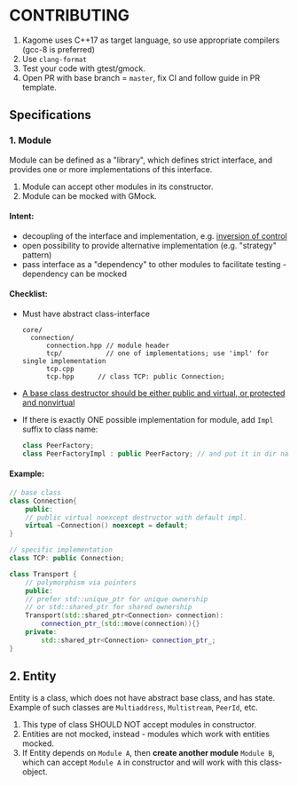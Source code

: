 # CONTRIBUTING

1. Kagome uses C++17 as target language, so use appropriate compilers (gcc-8 is preferred)
2. Use `clang-format`
3. Test your code with gtest/gmock.
4. Open PR with base branch = `master`, fix CI and follow guide in PR template.


## Specifications

### 1. Module

Module can be defined as a "library", which defines strict interface, and provides one or more implementations of this interface.

1. Module can accept other modules in its constructor.
2. Module can be mocked with GMock.


#### Intent:

- decoupling of the interface and implementation, e.g. [inversion of control](https://en.wikipedia.org/wiki/Inversion_of_control)
- open possibility to provide alternative implementation (e.g. "strategy" pattern)
- pass interface as a "dependency" to other modules to facilitate testing - dependency can be mocked



#### Checklist:

- Must have abstract class-interface
  ```
  core/
    connection/
        connection.hpp // module header
        tcp/           // one of implementations; use 'impl' for single implementation
        tcp.cpp
        tcp.hpp      // class TCP: public Connection;
  ```

- [A base class destructor should be either public and virtual, or protected and nonvirtual](https://github.com/isocpp/CppCoreGuidelines/blob/master/CppCoreGuidelines.md#c35-a-base-class-destructor-should-be-either-public-and-virtual-or-protected-and-nonvirtual)

- If there is exactly ONE possible implementation for module, add `Impl` suffix to class name:

  ```C++
  class PeerFactory;
  class PeerFactoryImpl : public PeerFactory; // and put it in dir named 'impl'
  ```



#### Example:

```C++
// base class
class Connection{
    public:
    // public virtual noexcept destructor with default impl.
    virtual ~Connection() noexcept = default;
}

// specific implementation
class TCP: public Connection;

class Transport {
    // polymorphism via pointers
    public:
    // prefer std::unique_ptr for unique ownership
    // or std::shared_ptr for shared ownership
    Transport(std::shared_ptr<Connection> connection):
        connection_ptr_(std::move(connection)){}
    private:
        std::shared_ptr<Connection> connection_ptr_;
}
```



## 2. Entity

Entity is a class, which does not have abstract base class, and has state. Example of such classes are `Multiaddress`, `Multistream`, `PeerId`, etc.

1. This type of class SHOULD NOT accept modules in constructor.
2. Entities are not mocked, instead - modules which work with entities mocked.
3. If Entity depends on `Module A`, then **create another module** `Module B`, which can accept `Module A` in constructor and will work with this class-object.
